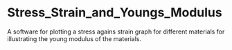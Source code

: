 # Stress_Strain_and_Youngs_Modulus
A software for plotting a stress agains strain graph for different materials for illustrating the young modulus of the materials.
